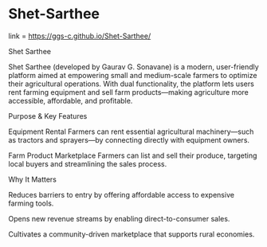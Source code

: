 # Shet-Sarthee
link = https://ggs-c.github.io/Shet-Sarthee/

Shet Sarthee

Shet Sarthee (developed by Gaurav G. Sonavane) is a modern, user-friendly platform aimed at empowering small and medium-scale farmers to optimize their agricultural operations. With dual functionality, the platform lets users rent farming equipment and sell farm products—making agriculture more accessible, affordable, and profitable.

Purpose & Key Features

Equipment Rental
Farmers can rent essential agricultural machinery—such as tractors and sprayers—by connecting directly with equipment owners.

Farm Product Marketplace
Farmers can list and sell their produce, targeting local buyers and streamlining the sales process.

Why It Matters

Reduces barriers to entry by offering affordable access to expensive farming tools.

Opens new revenue streams by enabling direct-to-consumer sales.

Cultivates a community-driven marketplace that supports rural economies.
